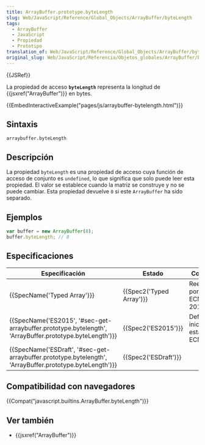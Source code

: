 ```yaml
---
title: ArrayBuffer.prototype.byteLength
slug: Web/JavaScript/Reference/Global_Objects/ArrayBuffer/byteLength
tags:
  - ArrayBuffer
  - JavaScript
  - Propiedad
  - Prototipo
translation_of: Web/JavaScript/Reference/Global_Objects/ArrayBuffer/byteLength
original_slug: Web/JavaScript/Referencia/Objetos_globales/ArrayBuffer/byteLength
---
```

{{JSRef}}

La propiedad de acceso **`byteLength`** representa la longitud de {{jsxref("ArrayBuffer")}} en bytes.

{{EmbedInteractiveExample("pages/js/arraybuffer-bytelength.html")}}

## Sintaxis

```
arraybuffer.byteLength
```

## Descripción

La propiedad `byteLength` es una propiedad de acceso cuya función de acceso de conjunto es `undefined`, lo que significa que solo puede leer esta propiedad. El valor se establece cuando la matriz se construye y no se puede cambiar. Esta propiedad devuelve `0` si este `ArrayBuffer` ha sido separado.

## Ejemplos

```js
var buffer = new ArrayBuffer(8);
buffer.byteLength; // 8
```

## Especificaciones

| Especificación                                                                                                                               | Estado                           | Comentario                              |
| -------------------------------------------------------------------------------------------------------------------------------------------- | -------------------------------- | --------------------------------------- |
| {{SpecName('Typed Array')}}                                                                                                         | {{Spec2('Typed Array')}} | Reemplazado por ECMAScript 2015.        |
| {{SpecName('ES2015', '#sec-get-arraybuffer.prototype.bytelength', 'ArrayBuffer.prototype.byteLength')}}     | {{Spec2('ES2015')}}         | Definición inicial en un estándar ECMA. |
| {{SpecName('ESDraft', '#sec-get-arraybuffer.prototype.bytelength', 'ArrayBuffer.prototype.byteLength')}} | {{Spec2('ESDraft')}}     |                                         |

## Compatibilidad con navegadores

{{Compat("javascript.builtins.ArrayBuffer.byteLength")}}

## Ver también

- {{jsxref("ArrayBuffer")}}
